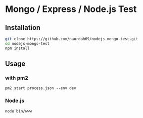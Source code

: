 # Mongo / Express / Node.js Test

## Installation
```bash
git clone https://github.com/naordah69/nodejs-mongo-test.git
cd nodejs-mongo-test
npm install
```
## Usage
### with pm2
```
pm2 start process.json --env dev
```

### Node.js
```
node bin/www
```

